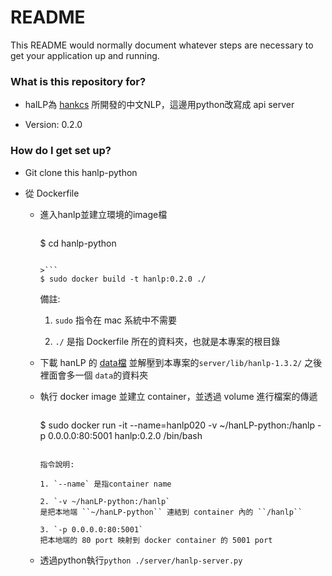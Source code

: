 # README #

This README would normally document whatever steps are necessary to get your application up and running.

### What is this repository for? ###

* halLP為 [hankcs](https://github.com/hankcs/HanLP) 所開發的中文NLP，這邊用python改寫成 api server 

* Version: 0.2.0


### How do I get set up? ###

* Git clone this hanlp-python

* 從 Dockerfile

  + 進入hanlp並建立環境的image檔
    
    >```
    $ cd hanlp-python
    ```

    >```
    $ sudo docker build -t hanlp:0.2.0 ./
    ```
    
    備註:

    1. `sudo` 指令在 mac 系統中不需要

    2. `./` 是指 Dockerfile 所在的資料夾，也就是本專案的根目錄 
  
  + 下載 hanLP 的 [data檔](https://drive.google.com/open?id=0B3fyfPWHm1TcYVZfaXR0MjNPZU0) 並解壓到本專案的`server/lib/hanlp-1.3.2/` 之後裡面會多一個 ``data``的資料夾

  + 執行 docker image 並建立 container，並透過 volume 進行檔案的傳遞
    
    >```
    $ sudo docker run -it --name=hanlp020 -v ~/hanLP-python:/hanlp -p 0.0.0.0:80:5001 hanlp:0.2.0 /bin/bash
    ```

    指令說明:

    1. `--name` 是指container name

    2. `-v ~/hanLP-python:/hanlp`   
    是把本地端 ``~/hanLP-python`` 連結到 container 內的 ``/hanlp``

    3. `-p 0.0.0.0:80:5001`
    把本地端的 80 port 映射到 docker container 的 5001 port

  + 透過python執行``python ./server/hanlp-server.py``